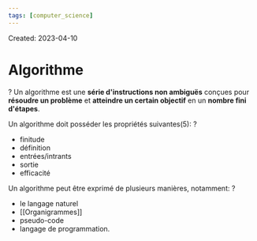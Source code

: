 ```yaml
---
tags: [computer_science] 
---
```

Created: 2023-04-10

# Algorithme
?
Un algorithme est une **série d'instructions non ambiguës** conçues pour **résoudre un problème** et **atteindre un certain objectif** en un **nombre fini d'étapes**.
<!--SR:!2023-04-28,8,190-->

Un algorithme doit posséder les propriétés suivantes(5):
?
- finitude
- définition
- entrées/intrants
- sortie
- efficacité
<!--SR:!2023-04-20,3,168-->

Un algorithme peut être exprimé de plusieurs manières, notamment:
?
- le langage naturel
- [[Organigrammes]]
- pseudo-code
- langage de programmation.
<!--SR:!2023-04-24,10,250-->
